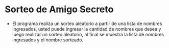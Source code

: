 <h1>Sorteo de Amigo Secreto</h1>

- El programa realiza un sorteo aleatorio a partir de una lista de nombres ingresados, usted puede ingresar la cantidad de nombres que desea y luego realizar un sorteo aleatorio, al final se muestra la lista de nombres ingresados y el nombre sorteado.
